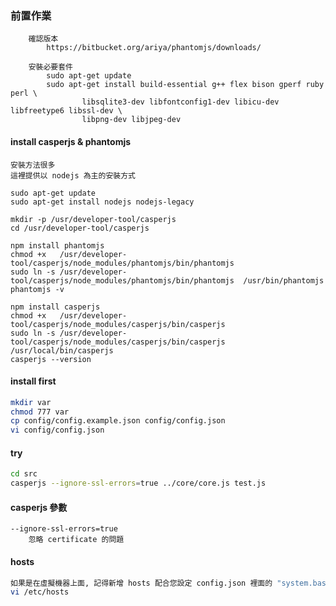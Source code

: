 ### 前置作業
```
    確認版本
        https://bitbucket.org/ariya/phantomjs/downloads/

    安裝必要套件
        sudo apt-get update
        sudo apt-get install build-essential g++ flex bison gperf ruby perl \
                libsqlite3-dev libfontconfig1-dev libicu-dev libfreetype6 libssl-dev \
                libpng-dev libjpeg-dev
```

#### install casperjs & phantomjs

    安裝方法很多
    這裡提供以 nodejs 為主的安裝方式

    sudo apt-get update
    sudo apt-get install nodejs nodejs-legacy

    mkdir -p /usr/developer-tool/casperjs 
    cd /usr/developer-tool/casperjs
    
    npm install phantomjs
    chmod +x   /usr/developer-tool/casperjs/node_modules/phantomjs/bin/phantomjs
    sudo ln -s /usr/developer-tool/casperjs/node_modules/phantomjs/bin/phantomjs  /usr/bin/phantomjs
    phantomjs -v

    npm install casperjs
    chmod +x   /usr/developer-tool/casperjs/node_modules/casperjs/bin/casperjs
    sudo ln -s /usr/developer-tool/casperjs/node_modules/casperjs/bin/casperjs  /usr/local/bin/casperjs
    casperjs --version

#### install first
```sh
mkdir var
chmod 777 var
cp config/config.example.json config/config.json
vi config/config.json
```

#### try
```sh
cd src
casperjs --ignore-ssl-errors=true ../core/core.js test.js 
```

#### casperjs 參數

    --ignore-ssl-errors=true
        忽略 certificate 的問題

#### hosts
```sh
如果是在虛擬機器上面, 記得新增 hosts 配合您設定 config.json 裡面的 "system.base_url"
vi /etc/hosts
```